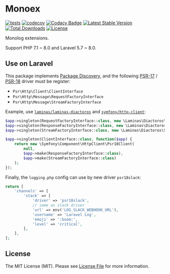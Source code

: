 # Monoex

[![tests](https://github.com/MilesChou/monoex/actions/workflows/tests.yml/badge.svg)](https://github.com/MilesChou/monoex/actions/workflows/tests.yml)
[![codecov](https://codecov.io/gh/MilesChou/monoex/branch/master/graph/badge.svg)](https://codecov.io/gh/MilesChou/monoex)
[![Codacy Badge](https://api.codacy.com/project/badge/Grade/84689fff058c4666ba901071f59714c1)](https://www.codacy.com/manual/MilesChou/monoex)
[![Latest Stable Version](https://poser.pugx.org/MilesChou/monoex/v/stable)](https://packagist.org/packages/mileschou/monoex)
[![Total Downloads](https://poser.pugx.org/MilesChou/monoex/d/total.svg)](https://packagist.org/packages/mileschou/monoex)
[![License](https://poser.pugx.org/MilesChou/monoex/license)](https://packagist.org/packages/mileschou/monoex)

Monolog extensions.

Support PHP 7.1 ~ 8.0 and Laravel 5.7 ~ 8.0.

## Use on Laravel

This package implements [Package Discovery](https://laravel.com/docs/7.x/packages#package-discovery), and the following [PSR-17](https://www.php-fig.org/psr/psr-17/) / [PSR-18](https://www.php-fig.org/psr/psr-18/) driver must be register:

* `Psr\Http\Client\ClientInterface`
* `Psr\Http\Message\RequestFactoryInterface`
* `Psr\Http\Message\StreamFactoryInterface`

Example, use [`laminas/laminas-diactoros`](https://packagist.org/packages/laminas/laminas-diactoros) and [`symfony/http-client`](https://packagist.org/packages/symfony/http-client):

```php
$app->singleton(RequestFactoryInterface::class, new \Laminas\Diactoros\RequestFactory());
$app->singleton(ResponseFactoryInterface::class, new \Laminas\Diactoros\ResponseFactory());
$app->singleton(StreamFactoryInterface::class, new \Laminas\Diactoros\StreamFactory());

$app->singleton(ClientInterface::class, function($app) {
    return new \Symfony\Component\HttpClient\Psr18Client(
        null,
        $app->make(ResponseFactoryInterface::class),
        $app->make(StreamFactoryInterface::class)
    );
});
```

Finally, the `logging.php` config can use by new driver `psr18slack`:

```php
return [
    'channels' => [
        'stack' => [
            'driver' => 'psr18slack',
            // same as slack driver
            'url' => env('LOG_SLACK_WEBHOOK_URL'),
            'username' => 'Laravel Log',
            'emoji' => ':boom:',
            'level' => 'critical',
        ],
    ],
];
```

## License

The MIT License (MIT). Please see [License File](LICENSE) for more information.

